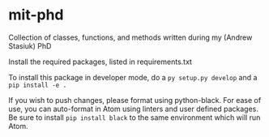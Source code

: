 # mit-phd
Collection of classes, functions, and methods written during my (Andrew Stasiuk) PhD

Install the required packages, listed in requirements.txt

To install this package in developer mode, do a
`py setup.py develop`
and a
`pip install -e .`

If you wish to push changes, please format using python-black. For ease of use, you can
auto-format in Atom using linters and user defined packages. Be sure to install
`pip install black`
to the same environment which will run Atom.
